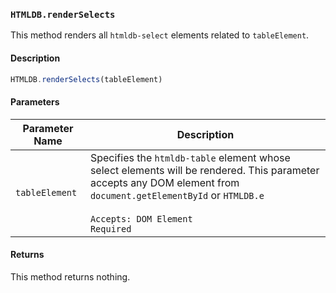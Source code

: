 ### `HTMLDB.renderSelects`

This method renders all `htmldb-select` elements related to `tableElement`.

#### Description

```javascript
HTMLDB.renderSelects(tableElement)
```

#### Parameters

| Parameter Name             | Description                               |
| -------------------------- | ----------------------------------------- |
| `tableElement` | Specifies the `htmldb-table` element whose select elements will be rendered. This parameter accepts any DOM element from `document.getElementById` or `HTMLDB.e`<br><br>`Accepts: DOM Element`<br>`Required` |

#### Returns

This method returns nothing.